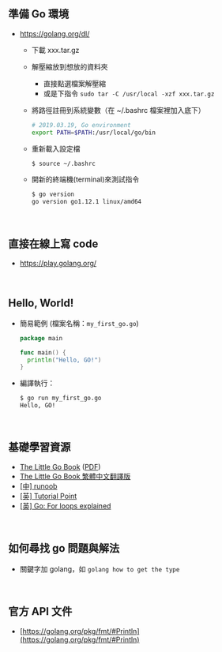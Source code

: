## 準備 Go 環境
- https://golang.org/dl/
  - 下載 xxx.tar.gz
  - 解壓縮放到想放的資料夾
    - 直接點選檔案解壓縮
    - 或是下指令 ```sudo tar -C /usr/local -xzf xxx.tar.gz```
    
  - 將路徑註冊到系統變數（在 ~/.bashrc 檔案裡加入底下）
    ```bash
    # 2019.03.19, Go environment
    export PATH=$PATH:/usr/local/go/bin
    ```
    
  - 重新載入設定檔
    ```bash
    $ source ~/.bashrc
    ```
  - 開新的終端機(terminal)來測試指令
    ```bash
    $ go version
    go version go1.12.1 linux/amd64
    ```
<br>

## 直接在線上寫 code
- https://play.golang.org/

<br>

## Hello, World!
- 簡易範例 (檔案名稱：```my_first_go.go```)
  ```go
  package main

  func main() {
    println("Hello, GO!")
  }
  ```
- 編譯執行：
  ```bash
  $ go run my_first_go.go 
  Hello, GO!
  ```

<br>

## 基礎學習資源
- [The Little Go Book](https://www.openmymind.net/The-Little-Go-Book/) ([PDF](https://www.openmymind.net/assets/go/go.pdf))
- [The Little Go Book 繁體中文翻譯版](https://kevingo.github.io/the-little-go-book/)
- [[中] runoob](http://www.runoob.com/go/go-tutorial.html)
- [[英] Tutorial Point](https://www.tutorialspoint.com/go/index.htm)
- [[英] Go: For loops explained](https://programming.guide/go/for-loop.html)

<br>

## 如何尋找 go 問題與解法
- 關鍵字加 golang，如 ```golang how to get the type```

<br>

## 官方 API 文件
- [https://golang.org/pkg/fmt/#Println](https://golang.org/pkg/fmt/#Println)
